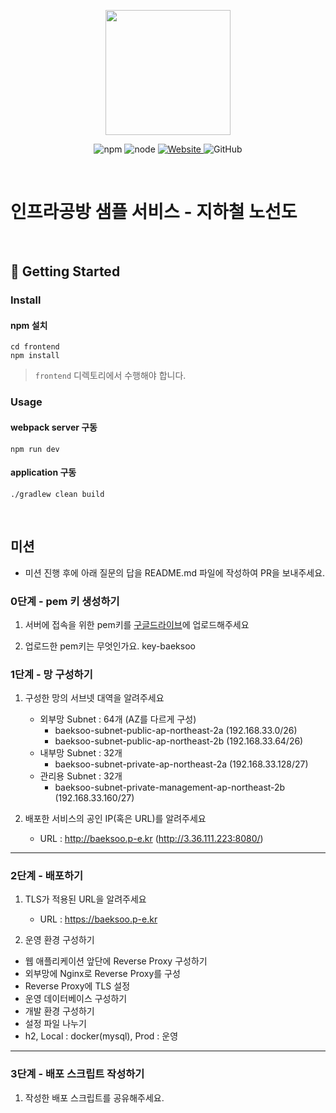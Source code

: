 <p align="center">
    <img width="200px;" src="https://raw.githubusercontent.com/woowacourse/atdd-subway-admin-frontend/master/images/main_logo.png"/>
</p>
<p align="center">
  <img alt="npm" src="https://img.shields.io/badge/npm-%3E%3D%205.5.0-blue">
  <img alt="node" src="https://img.shields.io/badge/node-%3E%3D%209.3.0-blue">
  <a href="https://edu.nextstep.camp/c/R89PYi5H" alt="nextstep atdd">
    <img alt="Website" src="https://img.shields.io/website?url=https%3A%2F%2Fedu.nextstep.camp%2Fc%2FR89PYi5H">
  </a>
  <img alt="GitHub" src="https://img.shields.io/github/license/next-step/atdd-subway-service">
</p>

<br>

# 인프라공방 샘플 서비스 - 지하철 노선도

<br>

## 🚀 Getting Started

### Install
#### npm 설치
```
cd frontend
npm install
```
> `frontend` 디렉토리에서 수행해야 합니다.

### Usage
#### webpack server 구동
```
npm run dev
```
#### application 구동
```
./gradlew clean build
```
<br>

## 미션

* 미션 진행 후에 아래 질문의 답을 README.md 파일에 작성하여 PR을 보내주세요.

### 0단계 - pem 키 생성하기

1. 서버에 접속을 위한 pem키를 [구글드라이브](https://drive.google.com/drive/folders/1dZiCUwNeH1LMglp8dyTqqsL1b2yBnzd1?usp=sharing)에 업로드해주세요

2. 업로드한 pem키는 무엇인가요. key-baeksoo

### 1단계 - 망 구성하기
1. 구성한 망의 서브넷 대역을 알려주세요
   - 외부망 Subnet : 64개 (AZ를 다르게 구성)
     - baeksoo-subnet-public-ap-northeast-2a (192.168.33.0/26)
     - baeksoo-subnet-public-ap-northeast-2b (192.168.33.64/26)
   - 내부망 Subnet : 32개
     - baeksoo-subnet-private-ap-northeast-2a (192.168.33.128/27)
   - 관리용 Subnet : 32개
     - baeksoo-subnet-private-management-ap-northeast-2b (192.168.33.160/27)


2. 배포한 서비스의 공인 IP(혹은 URL)를 알려주세요
   - URL : http://baeksoo.p-e.kr (http://3.36.111.223:8080/)

---

### 2단계 - 배포하기
1. TLS가 적용된 URL을 알려주세요
   - URL : https://baeksoo.p-e.kr


2. 운영 환경 구성하기 
  - 웹 애플리케이션 앞단에 Reverse Proxy 구성하기
  - 외부망에 Nginx로 Reverse Proxy를 구성
  - Reverse Proxy에 TLS 설정
  - 운영 데이터베이스 구성하기
  - 개발 환경 구성하기
  - 설정 파일 나누기
  - h2, Local : docker(mysql), Prod : 운영

---

### 3단계 - 배포 스크립트 작성하기

1. 작성한 배포 스크립트를 공유해주세요.
